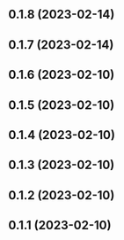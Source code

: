 ## 0.1.8 (2023-02-14)

## 0.1.7 (2023-02-14)

## 0.1.6 (2023-02-10)

## 0.1.5 (2023-02-10)

## 0.1.4 (2023-02-10)

## 0.1.3 (2023-02-10)

## 0.1.2 (2023-02-10)

## 0.1.1 (2023-02-10)
